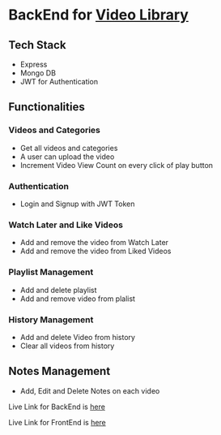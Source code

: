 # BackEnd for [Video Library](https://bakinzone.netlify.app/)

## Tech Stack
- Express
- Mongo DB
- JWT for Authentication

## Functionalities

### Videos and Categories
- Get all videos and categories
- A user can upload the video
- Increment Video View Count on every click of play button

### Authentication
- Login and Signup with JWT Token

### Watch Later and Like Videos
- Add and remove the video from Watch Later
- Add and remove the video from Liked Videos

### Playlist Management
- Add and delete playlist
- Add and remove video from plalist

### History Management
- Add and delete Video from history
- Clear all videos from history

## Notes Management
- Add, Edit and Delete Notes on each video


Live Link for BackEnd is [here](https://bakinzone-server.herokuapp.com/)

Live Link for FrontEnd is [here](https://bakinzone.netlify.app/)

